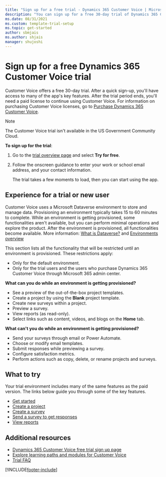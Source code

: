 ```yaml
---
title: "Sign up for a free trial - Dynamics 365 Customer Voice | Microsoft Docs"
description: "You can sign up for a free 30-day trial of Dynamics 365 Customer Voice. This topic explains how to sign up for Dynamics 365 Customer Voice trial."
ms.date: 08/31/2021
ms.custom: template-trial-setup
ms.topic: get-started
author: sbmjais
ms.author: shjais
manager: shujoshi
---
```


# Sign up for a free Dynamics 365 Customer Voice trial

Customer Voice offers a free 30-day trial. After a quick sign-up, you'll have access to many of the app's key features. After the trial period ends, you'll need a paid license to continue using Customer Voice. For information on purchasing Customer Voice licenses, go to [Purchase Dynamics 365 Customer Voice](purchase.md).

> [!NOTE]
> The Customer Voice trial isn't available in the US Government Community Cloud.

**To sign up for the trial**:

1. Go to the [trial overview page](https://dynamics.microsoft.com/customer-voice/overview/) and select **Try for free**.

2. Follow the onscreen guidance to enter your work or school email address, and your contact information.

   The trial takes a few moments to load, then you can start using the app.

## Experience for a trial or new user

Customer Voice uses a Microsoft Dataverse environment to store and manage data. Provisioning an environment typically takes 15 to 60 minutes to complete. While an environment is getting provisioned, some functionalities aren't available, but you can perform minimal operations and explore the product. After the environment is provisioned, all functionalities become available. More information: [What is Dataverse?](/powerapps/maker/common-data-service/data-platform-intro) and [Environments overview](/power-platform/admin/environments-overview)

This section lists all the functionality that will be restricted until an environment is provisioned. These restrictions apply:

- Only for the default environment.
- Only for the trial users and the users who purchase Dynamics 365 Customer Voice through Microsoft 365 admin center.

**What can you do while an environment is getting provisioned?**

- See a preview of the out-of-the-box project templates.
- Create a project by using the **Blank** project template.
- Create new surveys within a project.
- Preview a survey.
- View reports (as read-only).
- Select links such as content, videos, and blogs on the **Home** tab.

**What can't you do while an environment is getting provisioned?**

- Send your surveys through email or Power Automate.
- Choose or modify email templates.
- Submit responses while previewing a survey.
- Configure satisfaction metrics.
- Perform actions such as copy, delete, or rename projects and surveys.

## What to try

Your trial environment includes many of the same features as the paid version. The links below guide you through some of the key features.

- [Get started](about.md)
- [Create a project](create-project.md)
- [Create a survey](create-survey.md)
- [Send a survey to get responses](send-survey.md)
- [View reports](about-reports.md)

## Additional resources

- [Dynamics 365 Customer Voice free trial sign up page](https://dynamics.microsoft.com/customer-voice/survey-tools/free-trial)
- [Explore learning paths and modules for Customer Voice](/learn/browse/?expanded=dynamics-365&products=customer-voice&resource_type=learning%20path)
- [Trial FAQ](trial-faq.md)

[!INCLUDE[footer-include](includes/footer-banner.md)]
